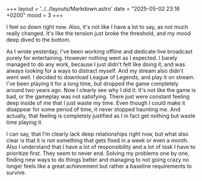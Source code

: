+++
layout = '../../layouts/Markdown.astro'
date = "2025-05-02 23:16 +0200"
mood = 3
+++

I feel so down right now. Also, it's not like I have a lot to say, as not much really changed. It's like the tension just broke the threshold, and my mood deep dived to the bottom. 

As I wrote yesterday, I've been working offline and dedicate live broadcast purely for entertaining. However nothing went as I expected. I barely managed to do any work, because I just didn't felt like doing it, and was always looking for a ways to distract myself. And my stream also didn't went well. I decided to download League of Legends, and play it on stream. I've been playing it for a long time, but dropped the game completely around two years ago. Now I clearly see why I did it. It's not like the game is bad, or the gameplay was not satisfying. There just were constant feeling deep inside of me that I just waste my time. Even though I could make it disappear for some period of time, it never stopped haunting me. And actually, that feeling is completely justified as I in fact get nothing but waste time playing it.

I can say, that I'm clearly lack deep relationships right now, but what also clear is that it is not something that gets fixed in a week or even a month. Also I understand that I have a lot of responsibility and a lot of task I have to prioritize first. They seem to never end. Solving my problems one by one, finding new ways to do things better and managing to not going crazy no longer feels like a great achievement but rather a baseline requirements to survive.